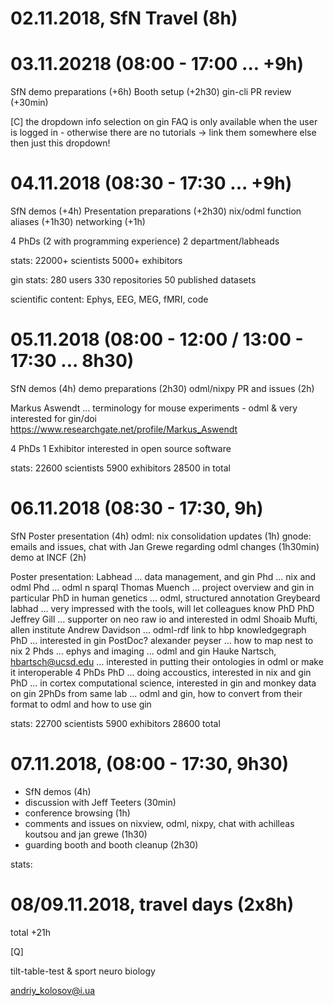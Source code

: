 # 02.11.2018, SfN Travel (8h)

# 03.11.20218 (08:00 - 17:00 ... +9h)

SfN demo preparations (+6h)
Booth setup (+2h30)
gin-cli PR review (+30min)

[C] the dropdown info selection on gin FAQ is only available when the user is logged in - 
otherwise there are no tutorials -> link them somewhere else then just this dropdown!

# 04.11.2018 (08:30 - 17:30 ... +9h)

SfN demos (+4h)
Presentation preparations (+2h30)
nix/odml function aliases (+1h30)
networking (+1h)

4 PhDs (2 with programming experience)
2 department/labheads


stats:
22000+ scientists
5000+ exhibitors


gin stats:
280 users
330 repositories
50 published datasets

scientific content:
Ephys, EEG, MEG, fMRI, code


# 05.11.2018 (08:00 - 12:00 / 13:00 - 17:30 ... 8h30)

SfN demos (4h)
demo preparations (2h30)
odml/nixpy PR and issues (2h)

Markus Aswendt ... terminology for mouse experiments - odml & very interested for gin/doi
https://www.researchgate.net/profile/Markus_Aswendt


4 PhDs
1 Exhibitor interested in open source software

stats:
22600 scientists
5900 exhibitors
28500 in total


# 06.11.2018 (08:30 - 17:30, 9h)

SfN Poster presentation (4h)
odml: nix consolidation updates (1h)
gnode: emails and issues, chat with Jan Grewe regarding odml changes (1h30min)
demo at INCF (2h)

Poster presentation:
Labhead ... data management, and gin
Phd ... nix and odml
Phd ... odml n sparql
Thomas Muench ... project overview and gin in particular
PhD in human genetics ... odml, structured annotation
Greybeard labhad ... very impressed with the tools, will let colleagues know
PhD
PhD Jeffrey Gill ... supporter on neo raw io and interested in odml
Shoaib Mufti, allen institute
Andrew Davidson ... odml-rdf link to hbp knowledgegraph
PhD ... interested in gin
PostDoc? alexander peyser ... how to map nest to nix
2 Phds ... ephys and imaging ... odml and gin
Hauke Nartsch, hbartsch@ucsd.edu ... interested in putting their ontologies in odml or make it interoperable
4 PhDs
PhD ... doing accoustics, interested in nix and gin
PhD ... in cortex computational science, interested in gin and monkey data on gin
2PhDs from same lab ... odml and gin, how to convert from their format to odml and how to use gin

stats:
22700 scientists
5900 exhibitors
28600 total


# 07.11.2018, (08:00 - 17:30, 9h30)

- SfN demos (4h)
- discussion with Jeff Teeters (30min)
- conference browsing (1h)
- comments and issues on nixview, odml, nixpy, chat with achilleas koutsou and 
  jan grewe (1h30)
- guarding booth and booth cleanup (2h30)

stats:


# 08/09.11.2018, travel days (2x8h)

total +21h



[Q]

tilt-table-test & sport neuro biology

andriy_kolosov@i.ua

